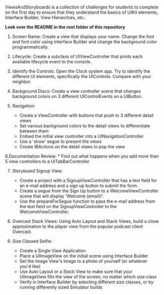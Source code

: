 ViewsAndStoryboards is a collection of challenges for students to complete on the first day to ensure that they understand the basics of UIKit elements, Interface Builder, View Hierarchies, etc..

**Look over the README in the root folder of this repository**

1. Screen  Name: Create a view that displays your name. Change the font and font color using Interface Builder and change the background color programmatically.

2. Lifecycle: Create a subclass of UIViewController that prints each available lifecycle event to the console.

3. Identify the Controls: Open the Clock system app. Try to identify the different UI elements, specifically the UIControls. Compare with your neighbor.

4. Background Disco: Create a view controller scene that changes background colors on 3 different UIControlEvents on a UIButton.

5. Navigation:
	* Create a ViewController with buttons that push to 3 different detail views
	* Set various background colors to the detail views to differentiate between them
	* Embed the initial view controller into a UINavigationController
	* Use a 'show' segue to present the views
	* Create IBActions on the detail views to pop the view

6.Documentation Review:
	* Find out what happens when you add more than 5 view controllers to a UITabBarController

7. Storyboard Signup View: 
	* Create a project with a SignupViewController that has a text field for an e-mail address and a sign up button to submit the form.
	* Create a segue from the Sign Up button to a WelcomeViewController scene that will display 'Welcome (email)!'.
	* Use the prepareForSegue function to pass the e-mail address from the text field on the SignupViewController to the WelcomeViewController.

8. Overcast Stack Views: Using Auto Layout and Stack Views, build a close approximation to the player view from the popular podcast client Overcast.

9. Size Classed Selfie:
	* Create a Single View Application
	* Place a UIImageView on the initial scene using Interface Builder
	* Set the Image View's Image to a photo of yourself (or whatever you'd like)
	* Use Auto Layout or a Stack View to make sure that your UIImageView fills the view of the screen, no matter which size class
	* Verify in Interface Builder by selecting different size classes, or by running differently sized Simulator builds
